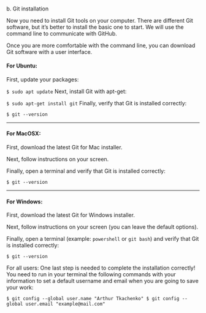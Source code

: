 ####
b. Git installation

Now you need to install Git tools on your computer. There are different Git software, but it’s better to install the basic one to start. We will use the command line to communicate with GitHub.

Once you are more comfortable with the command line, you can download Git software with a user interface.

#### For Ubuntu:
First, update your packages:

`$ sudo apt update`
Next, install Git with apt-get:

`$ sudo apt-get install git`
Finally, verify that Git is installed correctly:

`$ git --version`

---

#### For MacOSX:
First, download the latest Git for Mac installer.

Next, follow instructions on your screen.

Finally, open a terminal and verify that Git is installed correctly:

`$ git --version`

---

#### For Windows:
First, download the latest Git for Windows installer.

Next, follow instructions on your screen (you can leave the default options).


Finally, open a terminal (example: `powershell` or `git bash`) and verify that Git is installed correctly:

`$ git --version`



For all users:
One last step is needed to complete the installation correctly! You need to run in your terminal the following commands with your information to set a default username and email when you are going to save your work:

`$ git config --global user.name "Arthur Tkachenko"
$ git config --global user.email "example@mail.com"`

